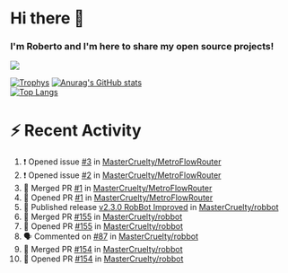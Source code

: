 # Hi there 👋
### I'm Roberto and I'm here to share my open source projects!

<img src="https://komarev.com/ghpvc/?username=mastercruelty&label=Profile views&color=0e75b6"><br>

[![Trophys](https://github-profile-trophy.vercel.app/?username=mastercruelty)](https://github.com/ryo-ma/github-profile-trophy)
[![Anurag's GitHub stats](https://github-readme-stats.vercel.app/api?username=mastercruelty&show_icons=true&theme=tokyonight)](https://github.com/anuraghazra/github-readme-stats)<br>
[![Top Langs](https://github-readme-stats.vercel.app/api/top-langs/?username=mastercruelty&langs_count=10&hide=jupyter%20notebook&exclude_repo=Alarm-project&layout=compact&theme=tokyonight)](https://github.com/anuraghazra/github-readme-stats)

# :zap: Recent Activity
<!--START_SECTION:activity-->
1. ❗ Opened issue [#3](https://github.com/MasterCruelty/MetroFlowRouter/issues/3) in [MasterCruelty/MetroFlowRouter](https://github.com/MasterCruelty/MetroFlowRouter)
2. ❗ Opened issue [#2](https://github.com/MasterCruelty/MetroFlowRouter/issues/2) in [MasterCruelty/MetroFlowRouter](https://github.com/MasterCruelty/MetroFlowRouter)
3. 🎉 Merged PR [#1](https://github.com/MasterCruelty/MetroFlowRouter/pull/1) in [MasterCruelty/MetroFlowRouter](https://github.com/MasterCruelty/MetroFlowRouter)
4. 💪 Opened PR [#1](https://github.com/MasterCruelty/MetroFlowRouter/pull/1) in [MasterCruelty/MetroFlowRouter](https://github.com/MasterCruelty/MetroFlowRouter)
5. 🚀 Published release [v2.3.0 RobBot Improved](https://github.com/MasterCruelty/robbot/releases/tag/v2.3.0) in [MasterCruelty/robbot](https://github.com/MasterCruelty/robbot)
6. 🎉 Merged PR [#155](https://github.com/MasterCruelty/robbot/pull/155) in [MasterCruelty/robbot](https://github.com/MasterCruelty/robbot)
7. 💪 Opened PR [#155](https://github.com/MasterCruelty/robbot/pull/155) in [MasterCruelty/robbot](https://github.com/MasterCruelty/robbot)
8. 🗣 Commented on [#87](https://github.com/MasterCruelty/robbot/issues/87#issuecomment-1817847990) in [MasterCruelty/robbot](https://github.com/MasterCruelty/robbot)
9. 🎉 Merged PR [#154](https://github.com/MasterCruelty/robbot/pull/154) in [MasterCruelty/robbot](https://github.com/MasterCruelty/robbot)
10. 💪 Opened PR [#154](https://github.com/MasterCruelty/robbot/pull/154) in [MasterCruelty/robbot](https://github.com/MasterCruelty/robbot)
<!--END_SECTION:activity-->
